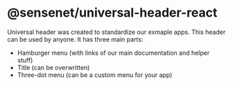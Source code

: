 # @sensenet/universal-header-react

Universal header was created to standardize our exmaple apps. This header can be used by anyone.
It has three main parts:

- Hamburger menu (with links of our main documentation and helper stuff)
- Title (can be overwritten)
- Three-dot menu (can be a custom menu for your app)

